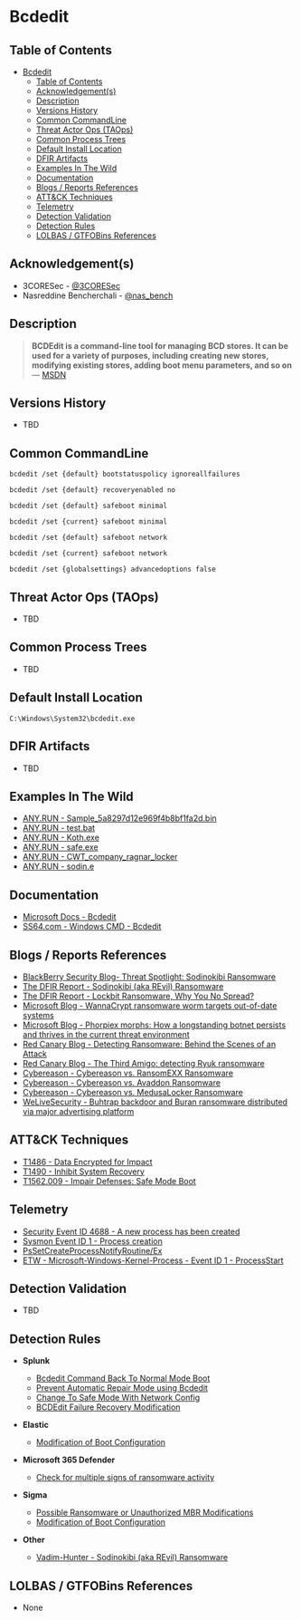 # Bcdedit

## Table of Contents

- [Bcdedit](#bcdedit)
  - [Table of Contents](#table-of-contents)
  - [Acknowledgement(s)](#acknowledgements)
  - [Description](#description)
  - [Versions History](#versions-history)
  - [Common CommandLine](#common-commandline)
  - [Threat Actor Ops (TAOps)](#threat-actor-ops-taops)
  - [Common Process Trees](#common-process-trees)
  - [Default Install Location](#default-install-location)
  - [DFIR Artifacts](#dfir-artifacts)
  - [Examples In The Wild](#examples-in-the-wild)
  - [Documentation](#documentation)
  - [Blogs / Reports References](#blogs--reports-references)
  - [ATT&CK Techniques](#attck-techniques)
  - [Telemetry](#telemetry)
  - [Detection Validation](#detection-validation)
  - [Detection Rules](#detection-rules)
  - [LOLBAS / GTFOBins References](#lolbas--gtfobins-references)

## Acknowledgement(s)

- 3CORESec - [@3CORESec](https://twitter.com/3CORESec)
- Nasreddine Bencherchali - [@nas_bench](https://twitter.com/nas_bench)

## Description

> **BCDEdit is a command-line tool for managing BCD stores. It can be used for a variety of purposes, including creating new stores, modifying existing stores, adding boot menu parameters, and so on** — [MSDN](https://docs.microsoft.com/en-us/windows-server/administration/windows-commands/bcdedit)

## Versions History

- TBD

## Common CommandLine

```batch
bcdedit /set {default} bootstatuspolicy ignoreallfailures

bcdedit /set {default} recoveryenabled no

bcdedit /set {default} safeboot minimal

bcdedit /set {current} safeboot minimal

bcdedit /set {default} safeboot network

bcdedit /set {current} safeboot network

bcdedit /set {globalsettings} advancedoptions false
```

## Threat Actor Ops (TAOps)

- TBD

## Common Process Trees

- TBD

## Default Install Location

```batch
C:\Windows\System32\bcdedit.exe
```

## DFIR Artifacts

- TBD

## Examples In The Wild

- [ANY.RUN - Sample_5a8297d12e969f4b8bf1fa2d.bin](https://app.any.run/tasks/b2bf56dc-62bc-4e2f-a4b1-a0414acfc77a/)
- [ANY.RUN - test.bat](https://app.any.run/tasks/de163725-db72-42ad-8045-3a458f22f15d/)
- [ANY.RUN - Koth.exe](https://app.any.run/tasks/55e14fd5-c6ac-4d4a-b9dc-63917104ca9c/)
- [ANY.RUN - safe.exe](https://app.any.run/tasks/b4f6293c-51df-4ad0-98eb-788af1315d27/)
- [ANY.RUN - CWT_company_ragnar_locker](https://app.any.run/tasks/1239f486-9579-4121-80a6-9f98ddce7b43/)
- [ANY.RUN - sodin.e](https://app.any.run/tasks/ae04dfa6-6762-4216-bd62-3263f1b64f2a/)

## Documentation

- [Microsoft Docs - Bcdedit](https://docs.microsoft.com/en-us/windows-server/administration/windows-commands/bcdedit)
- [SS64.com - Windows CMD - Bcdedit](https://ss64.com/nt/bcdedit.html)

## Blogs / Reports References

- [BlackBerry Security Blog- Threat Spotlight: Sodinokibi Ransomware](https://blogs.blackberry.com/en/2019/07/threat-spotlight-sodinokibi-ransomware)
- [The DFIR Report - Sodinokibi (aka REvil) Ransomware](https://thedfirreport.com/2021/03/29/sodinokibi-aka-revil-ransomware/)
- [The DFIR Report - Lockbit Ransomware, Why You No Spread?](https://thedfirreport.com/2020/06/10/lockbit-ransomware-why-you-no-spread/)
- [Microsoft Blog - WannaCrypt ransomware worm targets out-of-date systems](https://www.microsoft.com/security/blog/2017/05/12/wannacrypt-ransomware-worm-targets-out-of-date-systems/)
- [Microsoft Blog - Phorpiex morphs: How a longstanding botnet persists and thrives in the current threat environment](https://www.microsoft.com/security/blog/2021/05/20/phorpiex-morphs-how-a-longstanding-botnet-persists-and-thrives-in-the-current-threat-environment/)
- [Red Canary Blog - Detecting Ransomware: Behind the Scenes of an Attack](https://redcanary.com/blog/detecting-ransomware/)
- [Red Canary Blog - The Third Amigo: detecting Ryuk ransomware](https://redcanary.com/blog/ryuk-ransomware-attack/)
- [Cybereason - Cybereason vs. RansomEXX Ransomware](https://www.cybereason.com/blog/cybereason-vs.-ransomexx-ransomware)
- [Cybereason - Cybereason vs. Avaddon Ransomware](https://www.cybereason.com/blog/cybereason-vs.-avaddon-ransomware)
- [Cybereason - Cybereason vs. MedusaLocker Ransomware](https://www.cybereason.com/blog/medusalocker-ransomware)
- [WeLiveSecurity - Buhtrap backdoor and Buran ransomware distributed via major advertising platform](https://www.welivesecurity.com/2019/04/30/buhtrap-backdoor-ransomware-advertising-platform/)

## ATT&CK Techniques

- [T1486 - Data Encrypted for Impact](https://attack.mitre.org/techniques/T1486/)
- [T1490 - Inhibit System Recovery](https://attack.mitre.org/techniques/T1490/)
- [T1562.009 - Impair Defenses: Safe Mode Boot](https://attack.mitre.org/techniques/T1562/009/)

## Telemetry

- [Security Event ID 4688 - A new process has been created](https://www.ultimatewindowssecurity.com/securitylog/encyclopedia/event.aspx?eventID=4688)
- [Sysmon Event ID 1 - Process creation](https://www.ultimatewindowssecurity.com/securitylog/encyclopedia/event.aspx?eventid=90001)
- [PsSetCreateProcessNotifyRoutine/Ex](https://docs.microsoft.com/en-us/windows-hardware/drivers/ddi/ntddk/nf-ntddk-pssetcreateprocessnotifyroutineex)
- [ETW - Microsoft-Windows-Kernel-Process - Event ID 1 - ProcessStart](https://github.com/nasbench/EVTX-ETW-Resources)

## Detection Validation

- TBD

## Detection Rules

- **Splunk**
  - [Bcdedit Command Back To Normal Mode Boot](https://research.splunk.com/endpoint/bcdedit_command_back_to_normal_mode_boot/)
  - [Prevent Automatic Repair Mode using Bcdedit](https://research.splunk.com/endpoint/prevent_automatic_repair_mode_using_bcdedit/)
  - [Change To Safe Mode With Network Config](https://research.splunk.com/endpoint/change_to_safe_mode_with_network_config/)
  - [BCDEdit Failure Recovery Modification](https://research.splunk.com/endpoint/bcdedit_failure_recovery_modification/)

- **Elastic**
  - [Modification of Boot Configuration](https://github.com/elastic/detection-rules/blob/main/rules/windows/impact_modification_of_boot_config.toml)

- **Microsoft 365 Defender**
  - [Check for multiple signs of ransomware activity](https://github.com/microsoft/Microsoft-365-Defender-Hunting-Queries/blob/master/Ransomware/Check%20for%20multiple%20signs%20of%20ransomware%20activity.md)

- **Sigma**
  - [Possible Ransomware or Unauthorized MBR Modifications](https://github.com/SigmaHQ/sigma/blob/master/rules/windows/process_creation/win_susp_bcdedit.yml)
  - [Modification of Boot Configuration](https://github.com/SigmaHQ/sigma/blob/master/rules/windows/process_creation/win_bootconf_mod.yml)

- **Other**
  - [Vadim-Hunter - Sodinokibi (aka REvil) Ransomware](https://github.com/vadim-hunter/Detection-Ideas-Rules/blob/main/Threat%20Intelligence/The%20DFIR%20Report/20210329_Sodinokibi_(aka_REvil)_Ransomware.yaml)

## LOLBAS / GTFOBins References

- None
